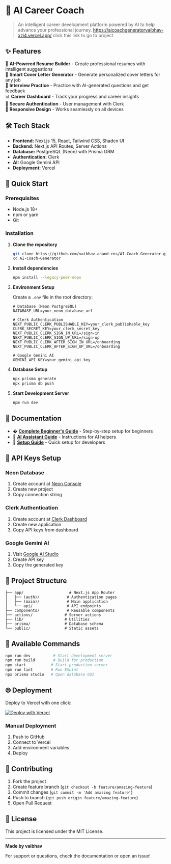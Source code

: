 # 🚀 AI Career Coach

> An intelligent career development platform powered by AI to help advance your professional journey.
> https://aicoachgeneratorvaibhav-xzi4.vercel.app/ click this link to go to project

<!-- Deployment Fix: Updated DATABASE_URL with complete Neon connection string -->

## ✨ Features

🤖 **AI-Powered Resume Builder** - Create professional resumes with intelligent suggestions  
📝 **Smart Cover Letter Generator** - Generate personalized cover letters for any job  
🎤 **Interview Practice** - Practice with AI-generated questions and get feedback  
📊 **Career Dashboard** - Track your progress and career insights  
🔐 **Secure Authentication** - User management with Clerk  
📱 **Responsive Design** - Works seamlessly on all devices  

## 🛠 Tech Stack

- **Frontend:** Next.js 15, React, Tailwind CSS, Shadcn UI
- **Backend:** Next.js API Routes, Server Actions
- **Database:** PostgreSQL (Neon) with Prisma ORM
- **Authentication:** Clerk
- **AI:** Google Gemini API
- **Deployment:** Vercel

## 🚀 Quick Start

### Prerequisites
- Node.js 18+ 
- npm or yarn
- Git

### Installation

1. **Clone the repository**
   ```bash
   git clone https://github.com/vaibhav-anand-rns/AI-Coach-Generator.git
   cd AI-Coach-Generator
   ```

2. **Install dependencies**
   ```bash
   npm install --legacy-peer-deps
   ```

3. **Environment Setup**
   
   Create a `.env` file in the root directory:
   ```env
   # Database (Neon PostgreSQL)
   DATABASE_URL=your_neon_database_url
   
   # Clerk Authentication
   NEXT_PUBLIC_CLERK_PUBLISHABLE_KEY=your_clerk_publishable_key
   CLERK_SECRET_KEY=your_clerk_secret_key
   NEXT_PUBLIC_CLERK_SIGN_IN_URL=/sign-in
   NEXT_PUBLIC_CLERK_SIGN_UP_URL=/sign-up
   NEXT_PUBLIC_CLERK_AFTER_SIGN_IN_URL=/onboarding
   NEXT_PUBLIC_CLERK_AFTER_SIGN_UP_URL=/onboarding
   
   # Google Gemini AI
   GEMINI_API_KEY=your_gemini_api_key
   ```

4. **Database Setup**
   ```bash
   npx prisma generate
   npx prisma db push
   ```

5. **Start Development Server**
   ```bash
   npm run dev
   ```

   

## 📖 Documentation

- � **[Complete Beginner's Guide](./COMPLETE_BEGINNER_GUIDE.md)** - Step-by-step setup for beginners
- 🤖 **[AI Assistant Guide](./COPILOT_INSTRUCTION_GUIDE.md)** - Instructions for AI helpers
- 🚀 **[Setup Guide](./SETUP_GUIDE.md)** - Quick setup for developers

## 🔑 API Keys Setup

### Neon Database
1. Create account at [Neon Console](https://console.neon.tech/)
2. Create new project
3. Copy connection string

### Clerk Authentication  
1. Create account at [Clerk Dashboard](https://dashboard.clerk.com/)
2. Create new application
3. Copy API keys from dashboard

### Google Gemini AI
1. Visit [Google AI Studio](https://makersuite.google.com/app/apikey)
2. Create API key
3. Copy the generated key

## 📁 Project Structure

```
├── app/                    # Next.js App Router
│   ├── (auth)/            # Authentication pages
│   ├── (main)/            # Main application
│   └── api/               # API endpoints
├── components/            # Reusable components
├── actions/              # Server actions
├── lib/                  # Utilities
├── prisma/               # Database schema
└── public/               # Static assets
```

## 🎯 Available Commands

```bash
npm run dev          # Start development server
npm run build        # Build for production
npm start           # Start production server
npm run lint        # Run ESLint
npx prisma studio   # Open database GUI
```

## 🌐 Deployment

Deploy to Vercel with one click:

[![Deploy with Vercel](https://vercel.com/button)](https://vercel.com/new/clone?repository-url=https://github.com/vaibhav-anand-rns/AI-Coach-Generator)

### Manual Deployment
1. Push to GitHub
2. Connect to Vercel
3. Add environment variables
4. Deploy

## 🤝 Contributing

1. Fork the project
2. Create feature branch (`git checkout -b feature/amazing-feature`)
3. Commit changes (`git commit -m 'Add amazing feature'`)
4. Push to branch (`git push origin feature/amazing-feature`)
5. Open Pull Request

## 📄 License

This project is licensed under the MIT License.

---

**Made by vaibhav**

For support or questions, check the documentation or open an issue!
